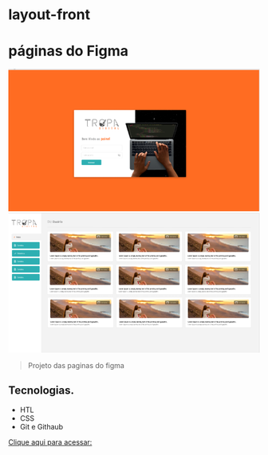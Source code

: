 # layout-front
# páginas do Figma

![preview](./img/login.png)
![preview](./img/home.png)

> Projeto das paginas do figma

## Tecnologias. 
- HTL
- CSS
- Git e Githaub


[Clique aqui para acessar: ](https://andersonnazario.github.io/layout-front/)
